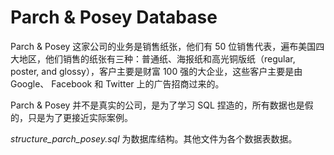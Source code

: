 # Parch & Posey Database

 Parch & Posey 这家公司的业务是销售纸张，他们有 50 位销售代表，遍布美国四大地区，他们销售的纸张有三种：普通纸、海报纸和高光铜版纸（regular, poster, and glossy），客户主要是财富 100 强的大企业，这些客户主要是由 Google、 Facebook 和 Twitter 上的广告招商过来的。

Parch & Posey 并不是真实的公司，是为了学习 SQL 捏造的，所有数据也是假的，只是为了更接近实际案例。

*structure_parch_posey.sql* 为数据库结构。其他文件为各个数据表数据。